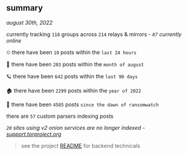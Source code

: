 
## summary
_august 30th, 2022_

currently tracking `118` groups across `214` relays & mirrors - _`87` currently online_

⏲ there have been `10` posts within the `last 24 hours`

🦈 there have been `203` posts within the `month of august`

🪐 there have been `642` posts within the `last 90 days`

🏚 there have been `2299` posts within the `year of 2022`

🦕 there have been `4585` posts `since the dawn of ransomwatch`

there are `57` custom parsers indexing posts

_`20` sites using v2 onion services are no longer indexed - [support.torproject.org](https://support.torproject.org/onionservices/v2-deprecation/)_

> see the project [README](https://github.com/joshhighet/ransomwatch#ransomwatch--) for backend technicals
